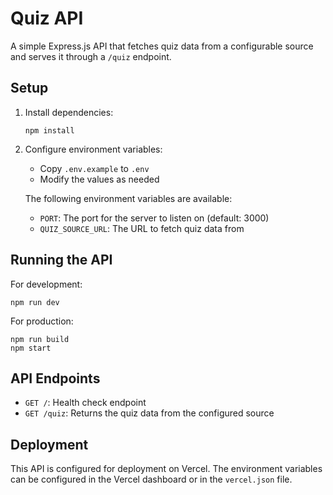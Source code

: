 # Quiz API

A simple Express.js API that fetches quiz data from a configurable source and serves it through a `/quiz` endpoint.

## Setup

1. Install dependencies:

   ```
   npm install
   ```

2. Configure environment variables:

   - Copy `.env.example` to `.env`
   - Modify the values as needed

   The following environment variables are available:

   - `PORT`: The port for the server to listen on (default: 3000)
   - `QUIZ_SOURCE_URL`: The URL to fetch quiz data from

## Running the API

For development:

```
npm run dev
```

For production:

```
npm run build
npm start
```

## API Endpoints

- `GET /`: Health check endpoint
- `GET /quiz`: Returns the quiz data from the configured source

## Deployment

This API is configured for deployment on Vercel. The environment variables can be configured in the Vercel dashboard or in the `vercel.json` file.
